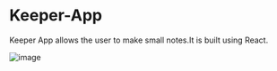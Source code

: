 # Keeper-App
Keeper App allows the user to make small notes.It is built using React.


![image](https://user-images.githubusercontent.com/68894444/119219127-8a06e080-bb01-11eb-943c-0039fa69a6d9.png)

